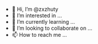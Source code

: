 - 👋 Hi, I’m @zxzhuty
- 👀 I’m interested in ...
- 🌱 I’m currently learning ...
- 💞️ I’m looking to collaborate on ...
- 📫 How to reach me ...

<!---
zxzhuty/zxzhuty is a ✨ special ✨ repository because its `README.md` (this file) appears on your GitHub profile.
You can click the Preview link to take a look at your changes.
--->
